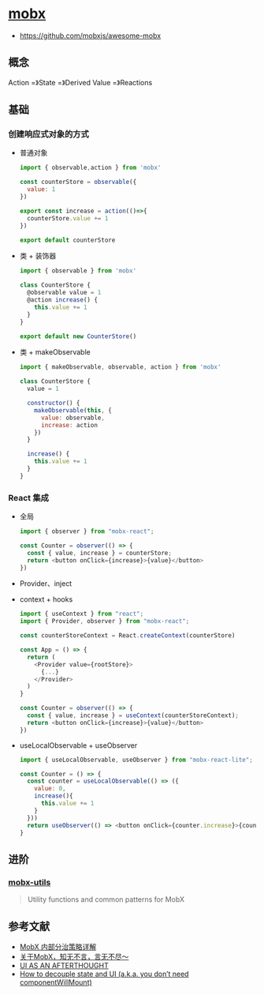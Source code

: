 # [mobx](https://zh.mobx.js.org/README.html)

- https://github.com/mobxjs/awesome-mobx

## 概念

Action =》State =》Derived Value =》Reactions

## 基础

### 创建响应式对象的方式

- 普通对象

    ```js
    import { observable,action } from 'mobx'

    const counterStore = observable({
      value: 1
    })

    export const increase = action(()=>{
      counterStore.value += 1
    })

    export default counterStore
    ```

- 类 + 装饰器

    ```js
    import { observable } from 'mobx'

    class CounterStore {
      @observable value = 1
      @action increase() {
        this.value += 1
      }
    }

    export default new CounterStore()
    ```

- 类 + makeObservable

    ```js
    import { makeObservable, observable, action } from 'mobx'

    class CounterStore {
      value = 1

      constructor() {
        makeObservable(this, {
          value: observable,
          increase: action
        })
      }

      increase() {
        this.value += 1
      }
    }
    ```

### React 集成

- 全局

    ```js
    import { observer } from "mobx-react";

    const Counter = observer(() => {
      const { value, increase } = counterStore;
      return <button onClick={increase}>{value}</button>
    })
    ```

- Provider、inject
- context + hooks

    ```js
    import { useContext } from "react";
    import { Provider, observer } from "mobx-react";

    const counterStoreContext = React.createContext(counterStore)

    const App = () => {
      return (
        <Provider value={rootStore}>
          {...}
        </Provider>
      )
    }

    const Counter = observer(() => {
      const { value, increase } = useContext(counterStoreContext);
      return <button onClick={increase}>{value}</button>
    })
    ```

- useLocalObservable + useObserver

    ```js
    import { useLocalObservable, useObserver } from "mobx-react-lite";

    const Counter = () => {
      const counter = useLocalObservable(() => ({
        value: 0,
        increase(){
          this.value += 1
        }
      }))
      return useObserver(() => <button onClick={counter.increase}>{counter.value}</button>)
    }
    ```

## 进阶

### [mobx-utils](https://github.com/mobxjs/mobx-utils)

> Utility functions and common patterns for MobX

## 参考文献

- [MobX 内部分治策略详解](http://divideandconquer.surge.sh/#1)
- [关于MobX，知无不言，言无不尽～](https://juejin.cn/post/6979095356302688286)
- [UI AS AN AFTERTHOUGHT](https://michel.codes/blogs/ui-as-an-afterthought)
- [How to decouple state and UI (a.k.a. you don’t need componentWillMount)](https://hackernoon.com/how-to-decouple-state-and-ui-a-k-a-you-dont-need-componentwillmount-cc90b787aa37)
